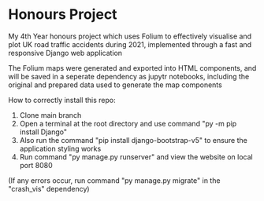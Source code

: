 # Honours Project

My 4th Year honours project which uses Folium to effectively visualise and plot UK road traffic accidents during 2021, implemented through a fast and responsive Django web application

The Folium maps were generated and exported into HTML components, and will be saved in a seperate dependency as jupytr notebooks, including the original and prepared data used to generate the map components

How to correctly install this repo:

1. Clone main branch
2. Open a terminal at the root directory and use command "py -m pip install Django"
3. Also run the command "pip install django-bootstrap-v5" to ensure the application styling works
4. Run command "py manage.py runserver" and view the website on local port 8080

(If any errors occur, run command "py manage.py migrate" in the "crash_vis" dependency)